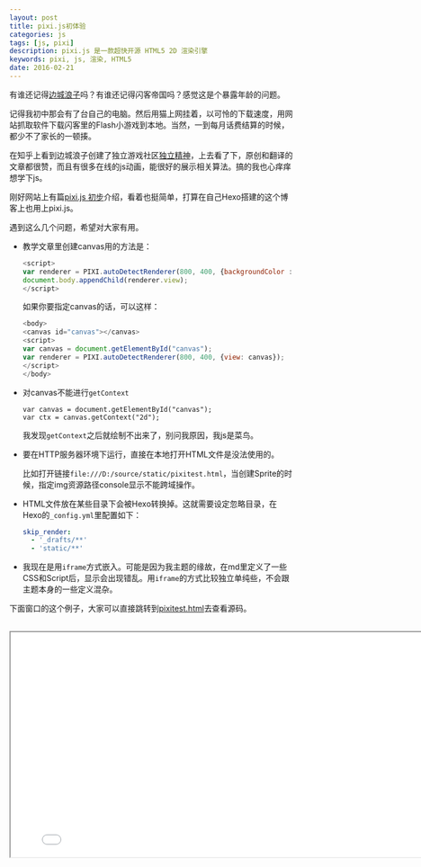 ```yaml
---
layout: post
title: pixi.js初体验
categories: js
tags: [js, pixi]
description: pixi.js 是一款超快开源 HTML5 2D 渲染引擎
keywords: pixi, js, 渲染, HTML5
date: 2016-02-21
---
```




有谁还记得[边城浪子](https://www.zhihu.com/people/eastecho)吗？有谁还记得闪客帝国吗？感觉这是个暴露年龄的问题。

记得我初中那会有了台自己的电脑。然后用猫上网挂着，以可怜的下载速度，用网站抓取软件下载闪客里的Flash小游戏到本地。当然，一到每月话费结算的时候，都少不了家长的一顿揍。

在知乎上看到边城浪子创建了独立游戏社区[独立精神](http://indienova.com/)，上去看了下，原创和翻译的文章都很赞，而且有很多在线的js动画，能很好的展示相关算法。搞的我也心痒痒想学下js。

刚好网站上有篇[pixi.js 初步](http://indienova.com/indie-game-development/pixie-js-getting-started/)介绍，看着也挺简单，打算在自己Hexo搭建的这个博客上也用上pixi.js。

<!--more-->

遇到这么几个问题，希望对大家有用。

- 教学文章里创建canvas用的方法是：
  
  ``` javascript
  <script>
  var renderer = PIXI.autoDetectRenderer(800, 400, {backgroundColor : 0x1099bb});
  document.body.appendChild(renderer.view);
  </script>
  ```
  
  如果你要指定canvas的话，可以这样：
  
  ``` javascript
  <body>
  <canvas id="canvas"></canvas>
  <script>
  var canvas = document.getElementById("canvas");
  var renderer = PIXI.autoDetectRenderer(800, 400, {view: canvas});
  </script>
  </body>
  ```


- 对canvas不能进行`getContext`
  
  ``` 
  var canvas = document.getElementById("canvas");
  var ctx = canvas.getContext("2d");
  ```
  
  我发现`getContext`之后就绘制不出来了，别问我原因，我js是菜鸟。
  
- 要在HTTP服务器环境下运行，直接在本地打开HTML文件是没法使用的。
  
  比如打开链接`file:///D:/source/static/pixitest.html`，当创建Sprite的时候，指定img资源路径console显示不能跨域操作。
  
- HTML文件放在某些目录下会被Hexo转换掉。这就需要设定忽略目录，在Hexo的`_config.yml`里配置如下：
  
  ``` yaml
  skip_render: 
    - '_drafts/**'
    - 'static/**'
  ```
  
- 我现在是用`iframe`方式嵌入。可能是因为我主题的缘故，在md里定义了一些CSS和Script后，显示会出现错乱。用`iframe`的方式比较独立单纯些，不会跟主题本身的一些定义混杂。



下面窗口的这个例子，大家可以直接跳转到[pixitest.html](/static/pixitest.html)去查看源码。

<br/><iframe src="/static/pixitest.html" height="400" width="800"></iframe>